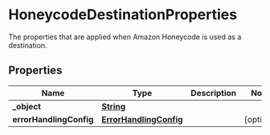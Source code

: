 

# HoneycodeDestinationProperties

 The properties that are applied when Amazon Honeycode is used as a destination. 

## Properties

| Name | Type | Description | Notes |
|------------ | ------------- | ------------- | -------------|
|**_object** | [**String**](String.md) |  |  |
|**errorHandlingConfig** | [**ErrorHandlingConfig**](ErrorHandlingConfig.md) |  |  [optional] |



